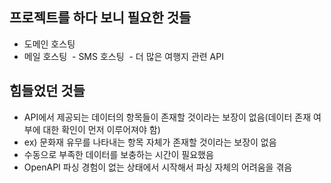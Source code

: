 ## 프로젝트를 하다 보니 필요한 것들

  - 도메인 호스팅
  - 메일 호스팅
  - SMS 호스팅
  - 더 많은 여행지 관련 API

## 힘들었던 것들

  - API에서 제공되는 데이터의 항목들이 존재할 것이라는 보장이 없음(데이터 존재 여부에 대한 확인이 먼저 이루어져야 함)
  - ex) 문화재 유무를 나타내는 항목 자체가 존재할 것이라는 보장이 없음
  - 수동으로 부족한 데이터를 보충하는 시간이 필요했음
  - OpenAPI 파싱 경험이 없는 상태에서 시작해서 파싱 자체의 어려움을 겪음
